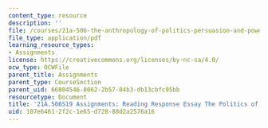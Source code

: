 ```yaml
---
content_type: resource
description: ''
file: /courses/21a-506-the-anthropology-of-politics-persuasion-and-power-spring-2019/107e64612f2c1e65d72888d2a2576a16_MIT21A_506S19_Sec3Mod1Respons1.pdf
file_type: application/pdf
learning_resource_types:
- Assignments
license: https://creativecommons.org/licenses/by-nc-sa/4.0/
ocw_type: OCWFile
parent_title: Assignments
parent_type: CourseSection
parent_uid: 66804546-8062-2b57-04b3-db13cbfc95bb
resourcetype: Document
title: '21A.506S19 Assignments: Reading Response Essay The Politics of Deliberation'
uid: 107e6461-2f2c-1e65-d728-88d2a2576a16
---
```

